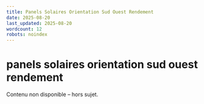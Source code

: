 ```yaml
---
title: Panels Solaires Orientation Sud Ouest Rendement
date: 2025-08-20
last_updated: 2025-08-20
wordcount: 12
robots: noindex
---
```


# panels solaires orientation sud ouest rendement

Contenu non disponible – hors sujet.